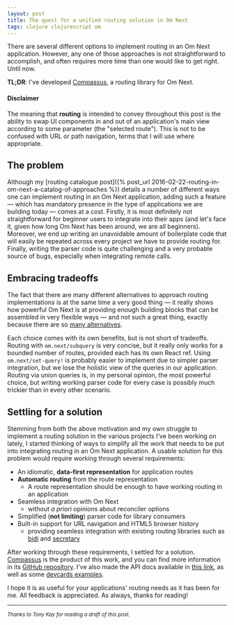 ```yaml
---
layout: post
title: The quest for a unified routing solution in Om Next
tags: clojure clojurescript om
---
```


There are several different options to implement routing in an Om Next application. However, any  one of those approaches is not straightforward to accomplish, and often requires more time than one would like to get right. Until now.

<!--more-->

<div class="message">
  <strong>TL;DR</strong>: I've developed <a href="https://github.com/anmonteiro/compassus">Compassus</a>, a routing library for Om Next.
</div>

#### **Disclaimer**

The meaning that **routing** is intended to convey throughout this post is the ability to swap UI components in and out of an application's main view according to some parameter (the "selected route"). This is not to be confused with URL or path navigation, terms that I will use where appropriate.

## The problem

Although my [routing catalogue post]({% post_url 2016-02-22-routing-in-om-next-a-catalog-of-approaches %}) details a number of different ways one can implement routing in an Om Next application, adding such a feature — which has mandatory presence in the type of applications we are building today — comes at a cost. Firstly, it is most definitely not straightforward for beginner users to integrate into their apps (and let's face it, given how long Om Next has been around, we are all beginners). Moreover, we end up writing an unavoidable amount of boilerplate code that will easily be repeated across every project we have to provide routing for. Finally, writing the parser code is quite challenging and a very probable source of bugs, especially when integrating remote calls.

## Embracing tradeoffs

The fact that there are many different alternatives to approach routing implementations is at the same time a very good thing — it really shows how powerful Om Next is at providing enough building blocks that can be assembled in very flexible ways — and not such a great thing, exactly because there are so [many alternatives](https://en.wikipedia.org/wiki/The_Paradox_of_Choice).

Each choice comes with its own benefits, but is not short of tradeoffs. Routing with `om.next/subquery` is very concise, but it really only works for a bounded number of routes, provided each has its own React ref. Using `om.next/set-query!` is probably easier to implement due to simpler parser integration, but we lose the holistic view of the queries in our application. Routing via union queries is, in my personal opinion, the most powerful choice, but writing working parser code for every case is possibly much trickier than in every other scenario.

## Settling for a solution

Stemming from both the above motivation and my own struggle to implement a routing solution in the various projects I've been working on lately, I started thinking of ways to simplify all the work that needs to be put into integrating routing in an Om Next application. A usable solution for this problem would require working through several requirements:

<style>
ul li > ul {
  margin-bottom: 0;
}
</style>

- An idiomatic, **data-first representation** for application routes
- **Automatic routing** from the route representation
  - A route representation should be enough to have working routing in an application
- Seamless integration with Om Next
  - without *a priori* opinions about reconciler options
- Simplified (**not limiting**) parser code for library consumers
- Built-in support for URL navigation and HTML5 browser history
  - providing seamless integration with existing routing libraries such as [bidi](https://github.com/juxt/bidi) and [secretary](https://github.com/gf3/secretary)


After working through these requirements, I settled for a solution. [Compassus](https://github.com/anmonteiro/compassus) is the product of this work, and you can find more information in its [GitHub repository](https://github.com/anmonteiro/compassus). I've also made the API docs available in [this link](https://anmonteiro.com/compassus/doc/0.2.1), as well as some [devcards examples](https://anmonteiro.com/compassus/devcards).

I hope it is as useful for your applications' routing needs as it has been for me. All feedback is appreciated. As always, thanks for reading!


---

*<small>Thanks to Tony Kay for reading a draft of this post.</small>*
